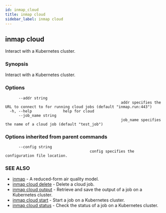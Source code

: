 ```yaml
---
id: inmap_cloud
title: inmap cloud
sidebar_label: inmap cloud
---
```


## inmap cloud

Interact with a Kubernetes cluster.

### Synopsis

Interact with a Kubernetes cluster.

### Options

```
      --addr string       
                          							addr specifies the URL to connect to for running cloud jobs (default "inmap.run:443")
  -h, --help              help for cloud
      --job_name string   
                          							job_name specifies the name of a cloud job (default "test_job")
```

### Options inherited from parent commands

```
      --config string   
                                      config specifies the configuration file location.
```

### SEE ALSO

* [inmap](./inmap)	 - A reduced-form air quality model.
* [inmap cloud delete](./inmap_cloud_delete)	 - Delete a cloud job.
* [inmap cloud output](./inmap_cloud_output)	 - Retrieve and save the output of a job on a Kubernetes cluster.
* [inmap cloud start](./inmap_cloud_start)	 - Start a job on a Kubernetes cluster.
* [inmap cloud status](./inmap_cloud_status)	 - Check the status of a job on a Kubernetes cluster.
